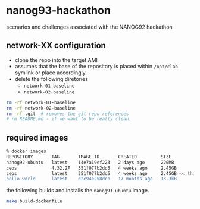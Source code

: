 # nanog93-hackathon
scenarios and challenges associated with the NANOG92 hackathon 


## network-XX configuration

- clone the repo into the target AMI
- assumes that the base of the repository is placed within `/opt/clab` symlink
  or place accordingly.
- delete the following diretories
    - `network-01-baseline`
    - `network-02-baseline`

```bash
rm -rf network-01-baseline
rm -rf network-02-baseline
rm -rf .git  # removes the git repo references
# rm README.md - if we want to be really clean.
```
## required images

```bash
% docker images
REPOSITORY       TAG       IMAGE ID       CREATED         SIZE
nanog92-ubuntu   latest    14e7a19ef223   2 days ago      220MB
ceos             4.32.2F   351f077b2dd5   4 weeks ago     2.45GB
ceos             latest    351f077b2dd5   4 weeks ago     2.45GB << this matches the image referenced in the containerlab topology files
hello-world      latest    d2c94e258dcb   17 months ago   13.3kB
```

the following builds and installs the `nanog93-ubuntu` image.

```bash
make build-dockerfile
```
